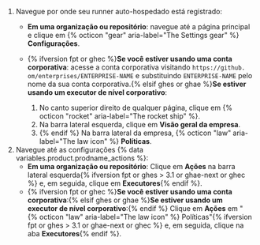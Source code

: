 1. Navegue por onde seu runner auto-hospedado está registrado:
   * **Em uma organização ou repositório**: navegue até a página principal e clique em {% octicon "gear" aria-label="The Settings gear" %} **Configurações**.
   * {% ifversion fpt or ghec %}**Se você estiver usando uma conta corporativa**: acesse a conta corporativa visitando `https://github. om/enterprises/ENTERPRISE-NAME` e substituindo `ENTERPRISE-NAME` pelo nome da sua conta corporativa.{% elsif ghes or ghae %}**Se estiver usando um executor de nível corporativo**:

     1. No canto superior direito de qualquer página, clique em {% octicon "rocket" aria-label="The rocket ship" %}.
     1. Na barra lateral esquerda, clique em **Visão geral da empresa**.
     1. {% endif %} Na barra lateral da empresa, {% octicon "law" aria-label="The law icon" %} **Políticas**.
1. Navegue até as configurações {% data variables.product.prodname_actions %}:
   * **Em uma organização ou repositório**: Clique em **Ações** na barra lateral esquerda{% ifversion fpt or ghes > 3.1 or ghae-next or ghec %} e, em seguida, clique em **Executores**{% endif %}.
   * {% ifversion fpt or ghec %}**Se você estiver usando uma conta corporativa**:{% elsif ghes or ghae %}**Se estiver usando um executor de nível corporativo**:{% endif %} Clique em **Ações** em "{% octicon "law" aria-label="The law icon" %} Políticas"{% ifversion fpt or ghes > 3.1 or ghae-next or ghec %} e, em seguida, clique na aba **Executores**{% endif %}.
